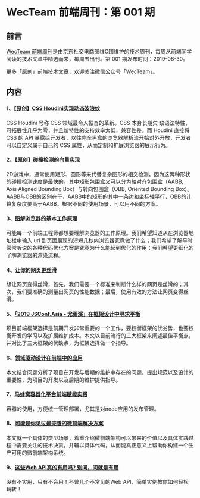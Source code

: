 

# WecTeam 前端周刊：第 001 期

## 前言

[WecTeam 前端周刊](https://github.com/wecteam/weekly/blob/master/2019%E5%B9%B4/weeekly-001.md)是由京东社交电商部维C团维护的技术周刊，每周从前端同学阅读的技术文章中精选而来，每周五出刊。第 001 期发布时间：2019-08-30。

更多「原创」前端技术文章，欢迎关注微信公众号「WecTeam」。

## 内容

#### 1、[【原创】CSS Houdini实现动态波浪纹](https://mp.weixin.qq.com/s/YvX3zetS7Zt98cfWoK4UKQ)

CSS Houdini 号称 CSS 领域最令人振奋的革新。CSS 本身长期欠 缺语法特性，可拓展性几乎为零，并且新特性的支持效率太低，兼容性差。而 Houdini 直接将 CSS 的 API 暴露给开发者，以往完全黑盒的浏览器解析流开始对外开放，开发者可以自定义属于自己的 CSS 属性，从而定制和扩展浏览器的展示行为。

#### 2、[【原创】碰撞检测的向量实现](https://mp.weixin.qq.com/s/8Xn2d6__vc9_RfhhpwwMDA)

2D游戏中，通常使用矩形、圆形等来代替复杂图形的相交检测。因为这两种形状的碰撞检测速度是最快的。其中矩形包围盒又可以分为轴对齐包围盒（AABB, Axis Aligned Bounding Box）与转向包围盒（OBB, Oriented Bounding Box）。AABB与OBB的区别在于，AABB中的矩形的其中一条边和坐标轴平行，OBB的计算复杂度要高于AABB。根据不同的使用场景，可以用不同的方案。

#### 3、[图解浏览器的基本工作原理](https://zhuanlan.zhihu.com/p/47407398)

可能每一个前端工程师都想要理解浏览器的工作原理。我们希望知道从在浏览器地址栏中输入 url 到页面展现的短短几秒内浏览器究竟做了什么；我们希望了解平时常常听说的各种代码优化方案是究竟为什么能起到优化的作用；我们希望更细化的了解浏览器的渲染流程。

#### 4、[让你的网页更丝滑](https://juejin.im/post/5c860282e51d45531330e10e)

想让网页变得丝滑，首先，我们需要一个标准来判断什么样的网页是丝滑的；其次，我们要准确的测量出网页的性能数据；最后，使用有效的方法让网页变得丝滑。

#### 5、[「2019 JSConf.Asia - 尤雨溪」在框架设计中寻求平衡](https://zhuanlan.zhihu.com/p/76622839)

项目前端框架选择是前期开发非常重要的一个工作，要权衡框架的优劣势，也要权衡开发的学习以及扩展维护成本。本文以目前流行的三大框架来阐述最佳平衡点，并对比了三大框架的优缺点，为框架选择做一个指导。

#### 6、[领域驱动设计在前端中的应用](https://github.com/Vincedream/ddd-fe-demo)

本文结合问题分析了项目在开发与后期的维护中存在的问题，提出规范以及设计的重要性，为项目的开发以及后期的维护提供指导。

#### 7、[马蜂窝容器化平台前端赋能实践](https://mp.weixin.qq.com/s/dJiZeu8jEhEj40OqEBIPog)

容器的使用，方便统一管理部署，尤其是对node应用的发布管理。

#### 8、[可能是你见过最完善的微前端解决方案](https://mp.weixin.qq.com/s/qMd6k9xSSNjskN3wB5PGgA)

本文就一个具体的类型场景，着重介绍微前端架构可以带来的价值以及具体实践过程中需要关注的技术决策，并辅以具体代码，从而能真正意义上帮助你构建一个生产可用的微前端架构系统。

#### 9、[这些Web API真的有用吗? 别问，问就是有用](https://juejin.im/post/5d5df391e51d453b1e478ad0)

没有不实用，只有不会用！科普几个不常见的Web API，简单实例教你如何轻松玩转！

